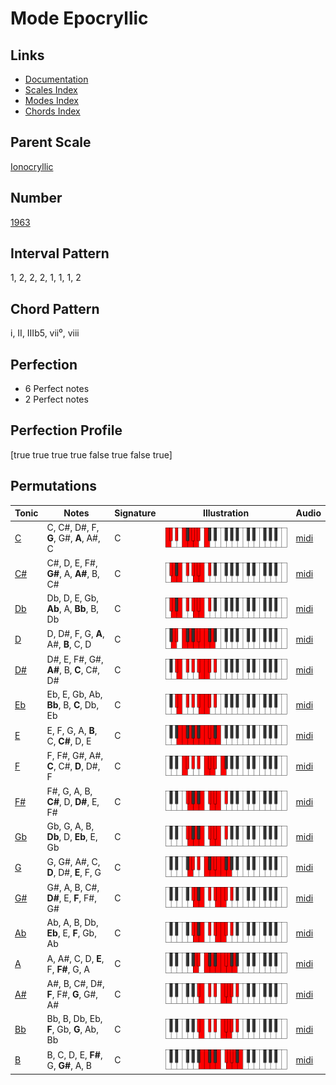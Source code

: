 # Mode Epocryllic

## Links

- [Documentation](README.md)
- [Scales Index](Scales.md)
- [Modes Index](Modes.md)
- [Chords Index](Chords.md)

## Parent Scale

[Ionocryllic](ScaleIonocryllic.md)

## Number

[1963](https://ianring.com/musictheory/scales/1963)

## Interval Pattern

1, 2, 2, 2, 1, 1, 1, 2

## Chord Pattern

i, II, IIIb5, vii⁰, viii

## Perfection

- 6 Perfect notes
- 2 Perfect notes

## Perfection Profile

[true true true true false true false true]

## Permutations

| Tonic | Notes | Signature | Illustration | Audio |
|-------|-------|-----------|--------------|-------|
| [C](ModeCNaturalEpocryllic.md) | C, C#, D#, F, **G**, G#, **A**, A#, C | C | ![CNaturalEpocryllic](ModeCNaturalEpocryllic.png) | [midi](https://github.com/edipermadi/music/blob/main/docs/ModeCNaturalEpocryllic.mid?raw=true) |
| [C#](ModeCSharpEpocryllic.md) | C#, D, E, F#, **G#**, A, **A#**, B, C# | C | ![CSharpEpocryllic](ModeCSharpEpocryllic.png) | [midi](https://github.com/edipermadi/music/blob/main/docs/ModeCSharpEpocryllic.mid?raw=true) |
| [Db](ModeDFlatEpocryllic.md) | Db, D, E, Gb, **Ab**, A, **Bb**, B, Db | C | ![DFlatEpocryllic](ModeDFlatEpocryllic.png) | [midi](https://github.com/edipermadi/music/blob/main/docs/ModeDFlatEpocryllic.mid?raw=true) |
| [D](ModeDNaturalEpocryllic.md) | D, D#, F, G, **A**, A#, **B**, C, D | C | ![DNaturalEpocryllic](ModeDNaturalEpocryllic.png) | [midi](https://github.com/edipermadi/music/blob/main/docs/ModeDNaturalEpocryllic.mid?raw=true) |
| [D#](ModeDSharpEpocryllic.md) | D#, E, F#, G#, **A#**, B, **C**, C#, D# | C | ![DSharpEpocryllic](ModeDSharpEpocryllic.png) | [midi](https://github.com/edipermadi/music/blob/main/docs/ModeDSharpEpocryllic.mid?raw=true) |
| [Eb](ModeEFlatEpocryllic.md) | Eb, E, Gb, Ab, **Bb**, B, **C**, Db, Eb | C | ![EFlatEpocryllic](ModeEFlatEpocryllic.png) | [midi](https://github.com/edipermadi/music/blob/main/docs/ModeEFlatEpocryllic.mid?raw=true) |
| [E](ModeENaturalEpocryllic.md) | E, F, G, A, **B**, C, **C#**, D, E | C | ![ENaturalEpocryllic](ModeENaturalEpocryllic.png) | [midi](https://github.com/edipermadi/music/blob/main/docs/ModeENaturalEpocryllic.mid?raw=true) |
| [F](ModeFNaturalEpocryllic.md) | F, F#, G#, A#, **C**, C#, **D**, D#, F | C | ![FNaturalEpocryllic](ModeFNaturalEpocryllic.png) | [midi](https://github.com/edipermadi/music/blob/main/docs/ModeFNaturalEpocryllic.mid?raw=true) |
| [F#](ModeFSharpEpocryllic.md) | F#, G, A, B, **C#**, D, **D#**, E, F# | C | ![FSharpEpocryllic](ModeFSharpEpocryllic.png) | [midi](https://github.com/edipermadi/music/blob/main/docs/ModeFSharpEpocryllic.mid?raw=true) |
| [Gb](ModeGFlatEpocryllic.md) | Gb, G, A, B, **Db**, D, **Eb**, E, Gb | C | ![GFlatEpocryllic](ModeGFlatEpocryllic.png) | [midi](https://github.com/edipermadi/music/blob/main/docs/ModeGFlatEpocryllic.mid?raw=true) |
| [G](ModeGNaturalEpocryllic.md) | G, G#, A#, C, **D**, D#, **E**, F, G | C | ![GNaturalEpocryllic](ModeGNaturalEpocryllic.png) | [midi](https://github.com/edipermadi/music/blob/main/docs/ModeGNaturalEpocryllic.mid?raw=true) |
| [G#](ModeGSharpEpocryllic.md) | G#, A, B, C#, **D#**, E, **F**, F#, G# | C | ![GSharpEpocryllic](ModeGSharpEpocryllic.png) | [midi](https://github.com/edipermadi/music/blob/main/docs/ModeGSharpEpocryllic.mid?raw=true) |
| [Ab](ModeAFlatEpocryllic.md) | Ab, A, B, Db, **Eb**, E, **F**, Gb, Ab | C | ![AFlatEpocryllic](ModeAFlatEpocryllic.png) | [midi](https://github.com/edipermadi/music/blob/main/docs/ModeAFlatEpocryllic.mid?raw=true) |
| [A](ModeANaturalEpocryllic.md) | A, A#, C, D, **E**, F, **F#**, G, A | C | ![ANaturalEpocryllic](ModeANaturalEpocryllic.png) | [midi](https://github.com/edipermadi/music/blob/main/docs/ModeANaturalEpocryllic.mid?raw=true) |
| [A#](ModeASharpEpocryllic.md) | A#, B, C#, D#, **F**, F#, **G**, G#, A# | C | ![ASharpEpocryllic](ModeASharpEpocryllic.png) | [midi](https://github.com/edipermadi/music/blob/main/docs/ModeASharpEpocryllic.mid?raw=true) |
| [Bb](ModeBFlatEpocryllic.md) | Bb, B, Db, Eb, **F**, Gb, **G**, Ab, Bb | C | ![BFlatEpocryllic](ModeBFlatEpocryllic.png) | [midi](https://github.com/edipermadi/music/blob/main/docs/ModeBFlatEpocryllic.mid?raw=true) |
| [B](ModeBNaturalEpocryllic.md) | B, C, D, E, **F#**, G, **G#**, A, B | C | ![BNaturalEpocryllic](ModeBNaturalEpocryllic.png) | [midi](https://github.com/edipermadi/music/blob/main/docs/ModeBNaturalEpocryllic.mid?raw=true) |
